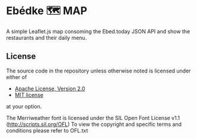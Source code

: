 # Ebédke 🗺 MAP

A simple Leaflet.js map consoming the Ebed.today JSON API and show the
restaurants and their daily menu.

## License

The source code in the repository unless otherwise noted is licensed under
either of

- [Apache License, Version 2.0](http://www.apache.org/licenses/LICENSE-2.0)
- [MIT license](http://opensource.org/licenses/MIT)

at your option.

The Merriweather font is licensed under the SIL Open Font License v1.1
(http://scripts.sil.org/OFL) To view the copyright and specific terms and
conditions please refer to OFL.txt

